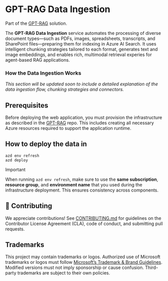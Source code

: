 <!-- 
page_type: sample
languages:
- azdeveloper
- powershell
- bicep
products:
- azure
- azure-ai-foundry
- azure-openai
- azure-ai-search
urlFragment: GPT-RAG
name: Multi-repo ChatGPT and Enterprise data with Azure OpenAI and AI Search
description: GPT-RAG core is a Retrieval-Augmented Generation pattern running in Azure, using Azure AI Search for retrieval and Azure OpenAI large language models to power ChatGPT-style and Q&A experiences.
-->
# GPT-RAG Data Ingestion

Part of the [GPT-RAG](https://github.com/Azure/gpt-rag) solution.

The **GPT-RAG Data Ingestion** service automates the processing of diverse document types—such as PDFs, images, spreadsheets, transcripts, and SharePoint files—preparing them for indexing in Azure AI Search. It uses intelligent chunking strategies tailored to each format, generates text and image embeddings, and enables rich, multimodal retrieval experies for agent-based RAG applications.

### How the Data Ingestion Works

_This section will be updated soon to include a detailed explanation of the data ingestion flow, chunking strategies and connectors._

## Prerequisites

Before deploying the web application, you must provision the infrastructure as described in the [GPT-RAG](https://github.com/azure/gpt-rag/tree/feature/vnext-architecture) repo. This includes creating all necessary Azure resources required to support the application runtime.


## How to deploy the data in

```shell
azd env refresh
azd deploy 
````
> [!IMPORTANT]
> When running `azd env refresh`, make sure to use the **same subscription**, **resource group**, and **environment name** that you used during the infrastructure deployment. This ensures consistency across components.


## 🤝 Contributing

We appreciate contributions! See [CONTRIBUTING.md](./CONTRIBUTING.md) for guidelines on the Contributor License Agreement (CLA), code of conduct, and submitting pull requests.

## Trademarks

This project may contain trademarks or logos. Authorized use of Microsoft trademarks or logos must follow [Microsoft’s Trademark & Brand Guidelines](https://www.microsoft.com/en-us/legal/intellectualproperty/trademarks/usage/general). Modified versions must not imply sponsorship or cause confusion. Third-party trademarks are subject to their own policies.